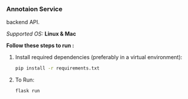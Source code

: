 ### Annotaion Service

backend API.

*Supported OS:* **Linux & Mac**

**Follow these steps to run :**
1. Install required dependencies (preferably in a virtual environment):
    ```bash
    pip install -r requirements.txt
    ```
2. To Run: 
    ```bash
    flask run
    ```